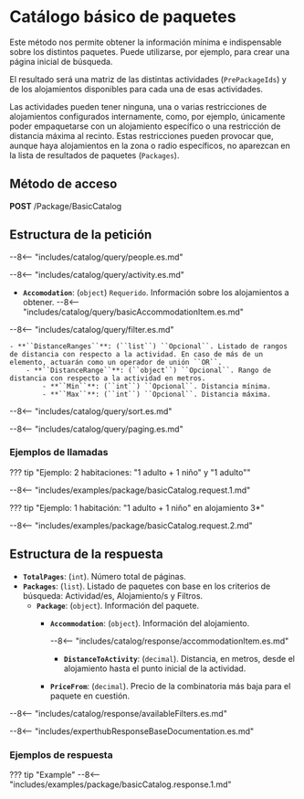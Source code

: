 # Catálogo básico de paquetes

Este método nos permite obtener la información mínima e indispensable sobre los distintos paquetes. Puede utilizarse, por ejemplo, para crear una página inicial de búsqueda.

El resultado será una matriz de las distintas actividades (``PrePackageIds``) y de los alojamientos disponibles para cada una de esas actividades.

Las actividades pueden tener ninguna, una o varias restricciones de alojamientos configurados internamente, como, por ejemplo, únicamente poder empaquetarse con un alojamiento específico o una restricción de distancia máxima al recinto. Estas restricciones pueden provocar que, aunque haya alojamientos en la zona o radio específicos, no aparezcan en la lista de resultados de paquetes (``Packages``).

## Método de acceso

**POST** /Package/BasicCatalog

## Estructura de la petición

--8<-- "includes/catalog/query/people.es.md"

--8<-- "includes/catalog/query/activity.es.md"

- **``Accomodation``**: (``object``) ``Requerido``. Información sobre los alojamientos a obtener.
    --8<-- "includes/catalog/query/basicAccommodationItem.es.md"

--8<-- "includes/catalog/query/filter.es.md"

    - **``DistanceRanges``**: (``list``) ``Opcional``. Listado de rangos de distancia con respecto a la actividad. En caso de más de un elemento, actuarán como un operador de unión ``OR``.
        - **``DistanceRange``**: (``object``) ``Opcional``. Rango de distancia con respecto a la actividad en metros.
            - **``Min``**: (``int``) ``Opcional``. Distancia mínima.
            - **``Max``**: (``int``) ``Opcional``. Distancia máxima.


--8<-- "includes/catalog/query/sort.es.md"

--8<-- "includes/catalog/query/paging.es.md"

### Ejemplos de llamadas

??? tip "Ejemplo: 2 habitaciones: "1 adulto + 1 niño" y "1 adulto""

--8<-- "includes/examples/package/basicCatalog.request.1.md"

??? tip "Ejemplo: 1 habitación: "1 adulto + 1 niño" en alojamiento 3*"

--8<-- "includes/examples/package/basicCatalog.request.2.md"

## Estructura de la respuesta

- **``TotalPages``**: (``int``). Número total de páginas.
- **``Packages``**: (``list``). Listado de paquetes con base en los criterios de búsqueda: Actividad/es, Alojamiento/s y Filtros.
    - **``Package``**: (``object``). Información del paquete.
        - **``Accommodation``**: (``object``). Información del alojamiento.

            --8<-- "includes/catalog/response/accommodationItem.es.md"

            - **``DistanceToActivity``**: (``decimal``). Distancia, en metros, desde el alojamiento hasta el punto inicial de la actividad.

        - **``PriceFrom``**: (``decimal``). Precio de la combinatoria más baja para el paquete en cuestión.

--8<-- "includes/catalog/response/availableFilters.es.md"

--8<-- "includes/experthubResponseBaseDocumentation.es.md"

### Ejemplos de respuesta

??? tip "Example"
    --8<-- "includes/examples/package/basicCatalog.response.1.md"
